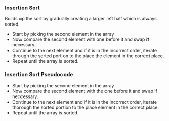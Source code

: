 ### Insertion Sort
Builds up the sort by gradually creating a larger left half which is always sorted. 

* Start by picking the second element in the array
* Now compare the second element with one before it and swap if necessary.
* Continue to the next element and if it is in the incorrect order, iterate through the sorted portion to the place the element in the correct place.
* Repeat until the array is sorted.

### Insertion Sort Pseudocode
* Start by picking the second element in the array
* Now compare the second element with the one before it and swap if neccessary.
* Continue to the next element and if it is in the incorrect order, iterate thorough the sorted portion to the place element in the correct place.
* Repeat until the array is sorted.